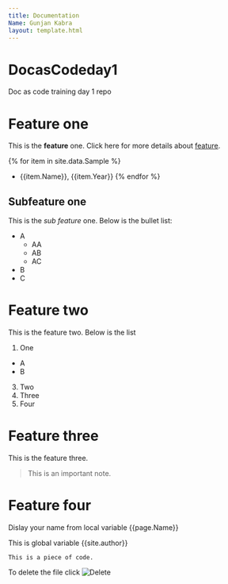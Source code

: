 ```yaml
---
title: Documentation
Name: Gunjan Kabra
layout: template.html
---
```


# DocasCodeday1
Doc as code training day 1 repo

# Feature one

This is the **feature** one. Click here for more details about [feature](https://techwriterstribe.com/course/docs-as-code-jekyll/).

{% for item in site.data.Sample %} 
- {{item.Name}}, {{item.Year}} 
{% endfor %}

## Subfeature one

This is the _sub feature_ one. Below is the bullet list:
- A
  * AA
  * AB
  * AC
- B
- C

# Feature two

This is the feature two. Below is the list
1. One
 * A
 * B
3. Two
4. Three
5. Four

# Feature three

This is the feature three.

> This is an important note.

# Feature four

Dislay your name from local variable {{page.Name}}

This is global variable {{site.author}}

````
This is a piece of code.
````
To delete the file click ![Delete](/DocasCodeday1/docs/assets/images/delete.png "Delete Icon")
